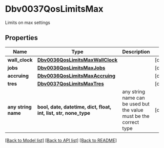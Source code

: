 # Dbv0037QosLimitsMax

Limits on max settings

## Properties
Name | Type | Description | Notes
------------ | ------------- | ------------- | -------------
**wall_clock** | [**Dbv0036QosLimitsMaxWallClock**](Dbv0036QosLimitsMaxWallClock.md) |  | [optional] 
**jobs** | [**Dbv0036QosLimitsMaxJobs**](Dbv0036QosLimitsMaxJobs.md) |  | [optional] 
**accruing** | [**Dbv0036QosLimitsMaxAccruing**](Dbv0036QosLimitsMaxAccruing.md) |  | [optional] 
**tres** | [**Dbv0037QosLimitsMaxTres**](Dbv0037QosLimitsMaxTres.md) |  | [optional] 
**any string name** | **bool, date, datetime, dict, float, int, list, str, none_type** | any string name can be used but the value must be the correct type | [optional]

[[Back to Model list]](../README.md#documentation-for-models) [[Back to API list]](../README.md#documentation-for-api-endpoints) [[Back to README]](../README.md)


